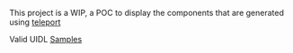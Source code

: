 This project is a WIP, a POC to display the components that are generated using [teleport](https://github.com/teleporthq/teleport-code-generators)

Valid UIDL [Samples](https://github.com/JayaKrishnaNamburu/teleport-code-generators/tree/master/examples/uidl-samples)